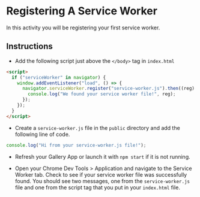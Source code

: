 # Registering A Service Worker

In this activity you will be registering your first service worker.

## Instructions

- Add the following script just above the `</body>` tag in `index.html`

```html
<script>
  if ("serviceWorker" in navigator) {
    window.addEventListener("load", () => {
      navigator.serviceWorker.register("service-worker.js").then((reg) => {
        console.log("We found your service worker file!", reg);
      });
    });
  }
</script>
```

- Create a `service-worker.js` file in the `public` directory and add the following line of code.

```js
console.log("Hi from your service-worker.js file!");
```

- Refresh your Gallery App or launch it with `npm start` if it is not running.

- Open your Chrome Dev Tools > Application and navigate to the Service Worker tab. Check to see if your service worker file was successfully found. You should see two messages, one from the `service-worker.js` file and one from the script tag that you put in your `index.html` file.
